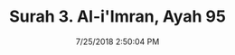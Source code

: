 ---
title       : "Surah 3. Al-i'Imran, Ayah 95"
date        : 7/25/2018 2:50:04 PM
draft       : false
type        : "quran"
layout      : "compare"
BookCode    : "CMP"
SurahNumber : "3"
AyahNumber  : "95"
TotalAyah   : "200"
---